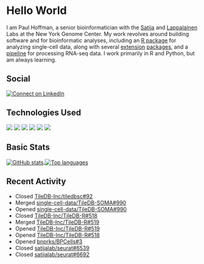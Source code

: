
<!-- README.md is generated from README.Rmd. Please edit that file -->

# Hello World

I am Paul Hoffman, a senior bioinformatician with the
[Satija](https://satijalab.org) and [Lappalainen](https://tllab.org)
Labs at the New York Genome Center. My work revolves around building
software and for bioinformatic analyses, including an [R
package](https://github.com/satijalab/seurat) for analyzing single-cell
data, along with several
[extension](https://github.com/satijalab/seurat-data)
[packages](https://github.com/mojaveazure/seurat-disk), and a
[pipeline](https://github.com/LappalainenLab/RNApipeline) for processing
RNA-seq data. I work primarily in R and Python, but am always learning.

## Social

<!-- badges: start -->

[![Connect on
LinkedIn](https://img.shields.io/badge/--linkedin?label=LinkedIn&logo=LinkedIn&style=social)](https://www.linkedin.com/in/pauljhoffman)

<!-- badges: end -->

## Technologies Used

<!-- badges: start -->

![](https://img.shields.io/badge/r-%23276DC3.svg?&logo=r&logoColor=white)
![](https://img.shields.io/badge/python%20-%2314354C.svg?&logo=python&logoColor=white)
![](https://img.shields.io/badge/markdown-%23000000.svg?&logo=markdown&logoColor=white)
![](https://img.shields.io/badge/git%20-%23F05033.svg?&logo=git&logoColor=white)
![](https://img.shields.io/badge/github%20-%23121011.svg?&logo=github&logoColor=white)
![](https://img.shields.io/badge/docker%20-%230db7ed.svg?&logo=docker&logoColor=white)
<!-- ![](https://img.shields.io/badge/Google%20Cloud%20-%234285F4.svg?&logo=google-cloud&logoColor=white) -->
<!-- badges: end -->

## Basic Stats

<a href="https://github.com/anuraghazra/github-readme-stats">
<img align="center" src="https://github-readme-stats.vercel.app/api?username=mojaveazure&count_private=true&show_icons=true" alt="GitHub stats" />
</a> <a href="https://github.com/anuraghazra/github-readme-stats">
<img align="center" src="https://github-readme-stats.vercel.app/api/top-langs?username=mojaveazure&layout=compact" alt= "Top languages" />
</a>

## Recent Activity

- Closed
  [TileDB-Inc/tiledbsc#92](https://github.com/TileDB-Inc/tiledbsc/issues/92)
- Merged
  [single-cell-data/TileDB-SOMA#990](https://github.com/single-cell-data/TileDB-SOMA/pull/990)
- Opened
  [single-cell-data/TileDB-SOMA#990](https://github.com/single-cell-data/TileDB-SOMA/pull/990)
- Closed
  [TileDB-Inc/TileDB-R#518](https://github.com/TileDB-Inc/TileDB-R/issues/518)
- Merged
  [TileDB-Inc/TileDB-R#519](https://github.com/TileDB-Inc/TileDB-R/pull/519)
- Opened
  [TileDB-Inc/TileDB-R#519](https://github.com/TileDB-Inc/TileDB-R/pull/519)
- Opened
  [TileDB-Inc/TileDB-R#518](https://github.com/TileDB-Inc/TileDB-R/issues/518)
- Opened [bnprks/BPCells#3](https://github.com/bnprks/BPCells/issues/3)
- Closed
  [satijalab/seurat#6539](https://github.com/satijalab/seurat/issues/6539)
- Closed
  [satijalab/seurat#6692](https://github.com/satijalab/seurat/issues/6692)
